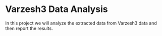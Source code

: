 # Varzesh3 Data Analysis
In this project we will analyze the extracted data from Varzesh3 data and then report the results.
